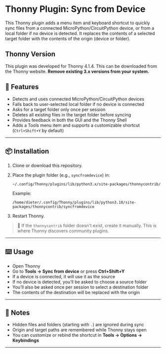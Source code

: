 
# Thonny Plugin: Sync from Device

This Thonny plugin adds a menu item and keyboard shortcut to quickly sync files from a connected MicroPython/CircuitPython device, or from a local folder if no device is detected. It replaces the contents of a selected target folder with the contents of the origin (device or folder).

## Thonny Version

This plugin was developed for Thonny 4.1.4. This can be downloaded from the Thonny website.
**Remove existing 3.x versions from your system.**

## 🚀 Features

- Detects and uses connected MicroPython/CircuitPython devices
- Falls back to user-selected local folder if no device is connected
- Asks for a target folder only once per session
- Deletes all existing files in the target folder before syncing
- Provides feedback in both the GUI and the Thonny Shell
- Adds a Tools menu item and supports a customizable shortcut (`Ctrl+Shift+Y` by default)

---

## 📦 Installation

1. Clone or download this repository.
2. Place the plugin folder (e.g., `syncfromdevice`) in:

   ```
   ~/.config/Thonny/plugins/lib/python3.x/site-packages/thonnycontrib/
   ```

   Example:

   ```
   /home/dieter/.config/Thonny/plugins/lib/python3.10/site-packages/thonnycontrib/syncfromdevice
   ```

3. Restart Thonny.

> 🔧 If the `thonnycontrib` folder doesn't exist, create it manually. This is where Thonny discovers community plugins.

---

## ⌨️ Usage

- Open Thonny
- Go to **Tools → Sync from device** or press **Ctrl+Shift+Y**
- If a device is connected, it will use it as the source
- If no device is detected, you’ll be asked to choose a source folder
- You'll also be asked once per session to select a destination folder
- The contents of the destination will be replaced with the origin

---

## 🧠 Notes

- Hidden files and folders (starting with `.`) are ignored during sync
- Origin and target paths are remembered while Thonny stays open
- You can customize or rebind the shortcut in **Tools → Options → Keybindings**

---


